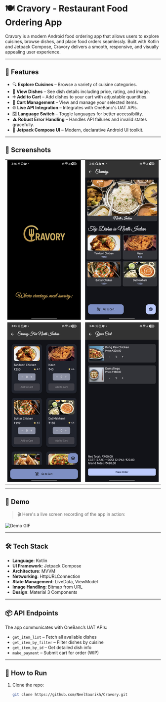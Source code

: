 # 🍽️ Cravory - Restaurant Food Ordering App

Cravory is a modern Android food ordering app that allows users to explore cuisines, browse dishes, and place food orders seamlessly. Built with Kotlin and Jetpack Compose, Cravory delivers a smooth, responsive, and visually appealing user experience.

---

## 🚀 Features

- 🔍 **Explore Cuisines** – Browse a variety of cuisine categories.
- 🥘 **View Dishes** – See dish details including price, rating, and image.
- ➕ **Add to Cart** – Add dishes to your cart with adjustable quantities.
- 🛒 **Cart Management** – View and manage your selected items.
- 🌐 **Live API Integration** – Integrates with OneBanc's UAT APIs.
- 🈳 **Language Switch** – Toggle languages for better accessibility.
- ⚠️ **Robust Error Handling** – Handles API failures and invalid states gracefully.
- 📱 **Jetpack Compose UI** – Modern, declarative Android UI toolkit.

---

## 📸 Screenshots

<div align="center">

<table>
  <tr>
    <td><img src="app/Images/SplashScreen.jpg" alt="Splash Screen" width="250"/></td>
    <td><img src="app/Images/Landing%20Activity.jpg" alt="Landing Screen" width="250"/></td>
  </tr>
  <tr>
    <td><img src="app/Images/Extended%20Menu.jpg" alt="Cuisine Screen" width="250"/></td>
    <td><img src="app/Images/Cart.jpg" alt="Cart Screen" width="250"/></td>
  </tr>
</table>

</div>

---

## 🎥 Demo

> 🎬 Here's a live screen recording of the app in action:

![Demo GIF](app/Readme/Example%20Recording.gif)

---

## 🛠️ Tech Stack

- **Language**: Kotlin  
- **UI Framework**: Jetpack Compose  
- **Architecture**: MVVM  
- **Networking**: HttpURLConnection  
- **State Management**: LiveData, ViewModel  
- **Image Handling**: Bitmap from URL  
- **Design**: Material 3 Components  

---

## 📦 API Endpoints

The app communicates with OneBanc’s UAT APIs:

- `get_item_list` – Fetch all available dishes  
- `get_item_by_filter` – Filter dishes by cuisine  
- `get_item_by_id` – Get detailed dish info  
- `make_payment` – Submit cart for order (WIP)  

---

## 🧪 How to Run

1. Clone the repo:
   ```bash
   git clone https://github.com/NeelSaurikh/Cravory.git

